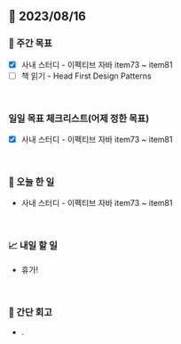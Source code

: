 ## 📅 2023/08/16


### 👏 주간 목표

- [x] 사내 스터디 - 이펙티브 자바 item73 ~ item81
- [ ] 책 읽기 - Head First Design Patterns

<br/>

### 일일 목표 체크리스트(어제 정한 목표)

- [x] 사내 스터디 - 이펙티브 자바 item73 ~ item81

<br/>

### 💯 오늘 한 일

- 사내 스터디 - 이펙티브 자바 item73 ~ item81

<br/>

### 📈 내일 할 일

- 휴가!

<br/>

### 🤔 간단 회고

- .
 
